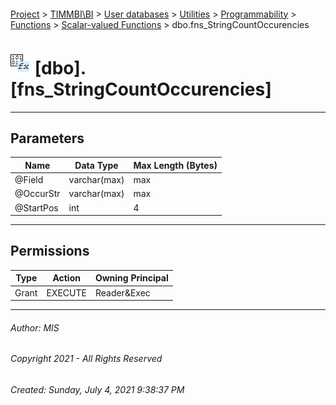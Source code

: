 #### 

[Project](../../../../../../index.md) > [TIMMBI\\BI](../../../../../index.md) > [User databases](../../../../index.md) > [Utilities](../../../index.md) > [Programmability](../../index.md) > [Functions](../index.md) > [Scalar-valued Functions](Scalar-valued_Functions.md) > dbo.fns_StringCountOccurencies

# ![Scalar-valued Functions](../../../../../../Images/Function_Scalar32.png) [dbo].[fns_StringCountOccurencies]

---

## <a name="#parameters"></a>Parameters

| Name | Data Type | Max Length (Bytes) |
|---|---|---|
| @Field | varchar(max) | max |
| @OccurStr | varchar(max) | max |
| @StartPos | int | 4 |


---

## <a name="#permissions"></a>Permissions

| Type | Action | Owning Principal |
|---|---|---|
| Grant | EXECUTE | Reader&Exec |


---

###### Author:  MIS

###### Copyright 2021 - All Rights Reserved

###### Created: Sunday, July 4, 2021 9:38:37 PM

